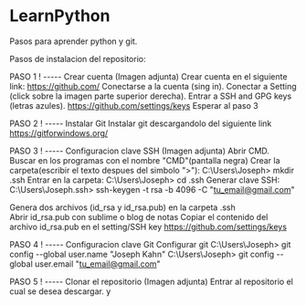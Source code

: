 # LearnPython
Pasos para aprender python y git.

Pasos de instalacion del repositorio:

PASO 1 ! ----- Crear cuenta 
(Imagen adjunta)
Crear cuenta en el siguiente link:
	https://github.com/
Conectarse a la cuenta (sing in).
Conectar a Setting (click sobre la imagen parte superior derecha).
Entrar a SSH and GPG keys (letras azules).
	https://github.com/settings/keys
Esperar al paso 3


PASO 2 ! ----- Instalar Git
Instalar git descargandolo del siguiente link
	https://gitforwindows.org/


PASO 3 ! ----- Configuracion clave SSH 
(Imagen adjunta)
Abrir CMD.
	Buscar en los programas con el nombre "CMD"(pantalla negra)
Crear la carpeta(escribir el texto despues del simbolo ">"):
	C:\Users\Joseph> mkdir .ssh
Entrar en la carpeta:
	C:\Users\Joseph> cd .ssh
Generar clave SSH:
	C:\Users\Joseph\.ssh> ssh-keygen -t rsa -b 4096 -C "tu_email@gmail.com"

Genera dos archivos (id_rsa y id_rsa.pub) en la carpeta .ssh	
Abrir id_rsa.pub con sublime o blog de notas
Copiar el contenido del archivo id_rsa.pub en el setting/SSH key
	https://github.com/settings/keys


PASO 4 ! ----- Configuracion clave Git
Configurar git
	C:\Users\Joseph> git config --global user.name "Joseph Kahn"
	C:\Users\Joseph> git config --global user.email "tu_email@gmail.com"


PASO 5 ! ----- Clonar el repositorio 
(Imagen adjunta)
Entrar al repositorio el cual se desea descargar.
	y 
	


